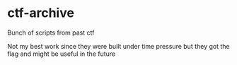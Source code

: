 # ctf-archive
Bunch of scripts from past ctf

Not my best work since they were built under time pressure but they got the flag and might be useful in the future
